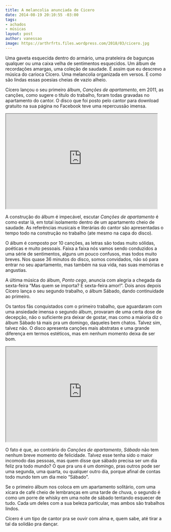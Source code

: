 ```yaml
---
title: A melancolia anunciada de Cicero
date: 2014-08-19 20:10:55 -03:00
tags:
- achados
- músicas
layout: post
author: vanessao
image: https://arthrfrts.files.wordpress.com/2018/03/cicero.jpg
---
```


Uma gaveta esquecida dentro do armário, uma prateleira de bagunças qualquer ou uma caixa velha de sentimentos esquecidos. Um álbum de recordações amargas, uma coleção de saudade. É assim que eu descrevo a música do carioca Cícero. Uma melancolia organizada em versos. E como são lindas essas poesias cheias de vazio alheio.

Cícero lançou o seu primeiro álbum, _Canções de apartamento_, em 2011, as canções, como sugere o título do trabalho, foram todas gravadas no apartamento do cantor. O disco que foi posto pelo cantor para download gratuito na sua página no Facebook teve uma repercussão imensa.

<iframe width="474" height="297" src="https://www.youtube-nocookie.com/embed/5O0hJRfXMvw"  allowfullscreen></iframe>


A construção do álbum é impecável, escutar _Canções de apartamento_ é como estar lá, em total isolamento dentro de um apartamento cheio de saudade. As referências musicais e literárias do cantor são apresentadas o tempo todo na construção no trabalho (ate mesmo na capa do disco).

O álbum é composto por 10 canções, as letras são todas muito sólidas, poéticas e muito pessoais. Faixa a faixa nós vamos sendo conduzidos a uma série de sentimentos, alguns um pouco confusos, mas todos muito breves. Nos quase 36 minutos do disco, somos convidados, não só para entrar no seu apartamento, mas também na sua vida, nas suas memórias e angustias.

A última música do álbum, _Ponto cego_, anuncia com alegria a chegada da sexta-feira “Mas quem se importa? É sexta-feira amor!”. Dois anos depois Cícero lança o seu segundo trabalho, o álbum Sábado, dando continuidade ao primeiro.


Os tantos fãs conquistados com o primeiro trabalho, que aguardaram com uma ansiedade imensa o segundo álbum, provaram de uma certa dose de decepção, não o suficiente pra deixar de gostar, mas como a maioria diz o álbum Sábado tá mais pra um domingo, daqueles bem chatos. Talvez sim, talvez não. O disco apresenta canções mais abstratas e uma grande diferença em termos estéticos, mas em nenhum momento deixa de ser bom.

<iframe width="474" height="297" src="https://www.youtube-nocookie.com/embed/5O0hJRfXMvw"  allowfullscreen></iframe>

O fato é que, ao contrário do _Canções de apartamento_, _Sábado_ não tem nenhum breve momento de felicidade. Talvez esse tenha sido o maior incomodo das pessoas, mas quem disse que sábado precisa ser um dia feliz pra todo mundo? O que pra uns é um domingo, pras outros pode ser uma segunda, uma quarta, ou qualquer outro dia, porque afinal de contas todo mundo tem um dia meio “Sábado”.

Se o primeiro álbum nos coloca em um apartamento solitário, com uma xícara de café cheio de lembranças em uma tarde de chuva, o segundo é como um porre de whisky em uma noite de sábado tentando esquecer de tudo. Cada um deles com a sua beleza particular, mas ambos são trabalhos lindos.

Cícero é um tipo de cantor pra se ouvir com alma e, quem sabe, até tirar a tal da solidão pra dançar.
